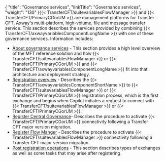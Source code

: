 {
    "title": "Governance services",
    "linkTitle": "Governance services",
    "weight": "130"
}{{< TransferCFT/suitevariablesFlowManager  >}} and {{< TransferCFT/PrimaryCGorUM  >}} are management platforms for Transfer CFT, Axway's multi-platform, high-volume, file and message transfer service. This section describes the services provided by combining {{< TransferCFT/axwayvariablesComponentLongName  >}} with one of these governance services. Information includes:

- [About governance services](governance_overview) - This section provides a high level overview of the MFT reference solution and how {{< TransferCFT/suitevariablesFlowManager  >}} or {{< TransferCFT/PrimaryCGorUM  >}} and {{< TransferCFT/axwayvariablesComponentLongName  >}} fit into that architecture and deployment strategy.
- [Registration overview](cg_register_overview) - Describes the {{< TransferCFT/axwayvariablesComponentShortName  >}} to {{< TransferCFT/suitevariablesFlowManager  >}} or {{< TransferCFT/PrimaryCGorUM  >}} registration process, which is the first exchange and begins when Copilot initiates a request to connect with {{< TransferCFT/suitevariablesFlowManager  >}} or {{< TransferCFT/PrimaryCGorUM  >}}.
- [Register Central Governance](register_cg)- Describes the procedure to activate {{< TransferCFT/PrimaryCGorUM  >}} connectivity following a Transfer CFT major version migration.
- [Register Flow Manger](register_fm) - Describes the procedure to activate {{< TransferCFT/suitevariablesFlowManager  >}} connectivity following a Transfer CFT major version migration.
- [Post registration operations](cg_postregister) - This section describes types of exchanges as well as some tasks that may arise after registering.
